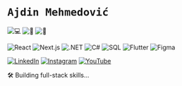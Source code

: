 # `Ajdin Mehmedović`  
![💻](https://img.shields.io/badge/-Software%20Engineer-333?style=flat-square&logo=codeforces&logoColor=white) ![🎵](https://img.shields.io/badge/-Music%20Producer-333?style=flat-square&logo=spotify&logoColor=white) ![🎨](https://img.shields.io/badge/-UI/UX%20Designer-333?style=flat-square&logo=figma&logoColor=white)

![React](https://img.shields.io/badge/-React-333?style=flat-square&logo=react&logoColor=white)  ![Next.js](https://img.shields.io/badge/-Next.js-333?style=flat-square&logo=nextdotjs&logoColor=white)  ![.NET](https://img.shields.io/badge/-.NET-333?style=flat-square&logo=dotnet&logoColor=white)  ![C#](https://img.shields.io/badge/-C%23-333?style=flat-square&logo=csharp&logoColor=white)  ![SQL](https://img.shields.io/badge/-SQL-333?style=flat-square&logo=postgresql&logoColor=white)  ![Flutter](https://img.shields.io/badge/-Flutter-333?style=flat-square&logo=flutter&logoColor=white)  ![Figma](https://img.shields.io/badge/-Figma-333?style=flat-square&logo=figma&logoColor=white)   

[![LinkedIn](https://img.shields.io/badge/-LinkedIn-333?style=flat-square&logo=linkedin&logoColor=white)](https://www.linkedin.com/in/ajdinmehmedovic/)  [![Instagram](https://img.shields.io/badge/-Instagram-333?style=flat-square&logo=instagram&logoColor=white)](https://instagram.com/plansio_central)  [![YouTube](https://img.shields.io/badge/-YouTube-333?style=flat-square&logo=youtube&logoColor=white)](https://www.youtube.com/@aydhiny)


🛠️ Building full-stack skills...  
